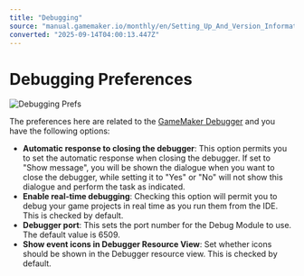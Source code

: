 ```yaml
---
title: "Debugging"
source: "manual.gamemaker.io/monthly/en/Setting_Up_And_Version_Information/IDE_Preferences/General/Debugging.htm"
converted: "2025-09-14T04:00:13.447Z"
---
```


# Debugging Preferences

![Debugging Prefs](../../../assets/Images/Setup_And_Version/Preferences/General_Debugging.png)

The preferences here are related to the [GameMaker Debugger](../../../../../../IDE_Tools/The_Debugger.md) and you have the following options:

-   **Automatic response to closing the debugger**: This option permits you to set the automatic response when closing the debugger. If set to "Show message", you will be shown the dialogue when you want to close the debugger, while setting it to "Yes" or "No" will not show this dialogue and perform the task as indicated.
-   **Enable real-time debugging**: Checking this option will permit you to debug your game projects in real time as you run them from the IDE. This is checked by default.
-   **Debugger port**: This sets the port number for the Debug Module to use. The default value is 6509.
-   **Show event icons in Debugger Resource View**: Set whether icons should be shown in the Debugger resource view. This is checked by default.